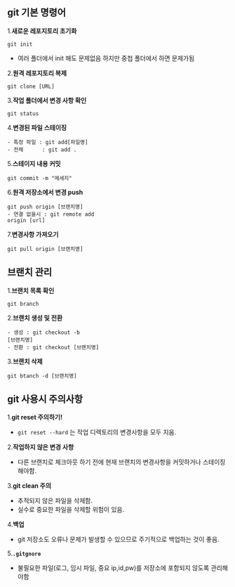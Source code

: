 ## git 기본 명령어

1.**새로운 레포지토리 초기화**
```
git init
```
- 여러 폴더에서 init 해도 문제없음
하지만 중첩 폴더에서 하면 문제가됨

2.**원격 레포지토리 복제**

```
git clone [URL]
```
3.**작업 폴더에서 변경  사항 확인**
```
git status
```
4.**변경된 파일 스테이징**
```
- 특정 파일 : git add[파일명]
- 전체      : git add .
```
5.**스테이지 내용 커밋**
```
git commit -m "메세지"
```
6.**원격 저장소에서 변경 push**
```
git push origin [브랜치명]
- 연결 없을시 : git remote add
origin [url]
```
7.**변경사항 가져오기**
```
git pull origin [브랜치명]
```
## 브랜치 관리
1.**브랜치 목록 확인**
```
git branch
```
2.**브랜치 생성 및 전환**
```
- 생성 : git checkout -b
[브랜치명]
- 전환 : git checkout [브랜치명]
```
3.**브랜치 삭제**
```
git btanch -d [브랜치명]
```

## git 사용시 주의사항

1.**git reset 주의하기!**
- `git reset --hard` 는 작업 디렉토리의
변경사항을 모두 지움.

2.**작업하지 않은 변경 사항**
- 다른 브랜치로 체크아웃 하기 전에 현재 브랜치의 
변경사항을 커밋하거나 스테이징 해야함.

3.**git clean 주의**
- 추적되지 않은 파일을 삭제함.
- 실수로 중요한 파일을 삭제할 위험이 있음.

4.**백업**
- git 저장소도 오류나 문제가 발생할 수 있으므로 주기적으로 백업하는 것이 좋음.

5.**`.gitgnore`**
- 불필요한 파일(로그, 임시 파일, 중요 ip,id,pw)를 저장소에 포함되지 않도록 관리해야함
